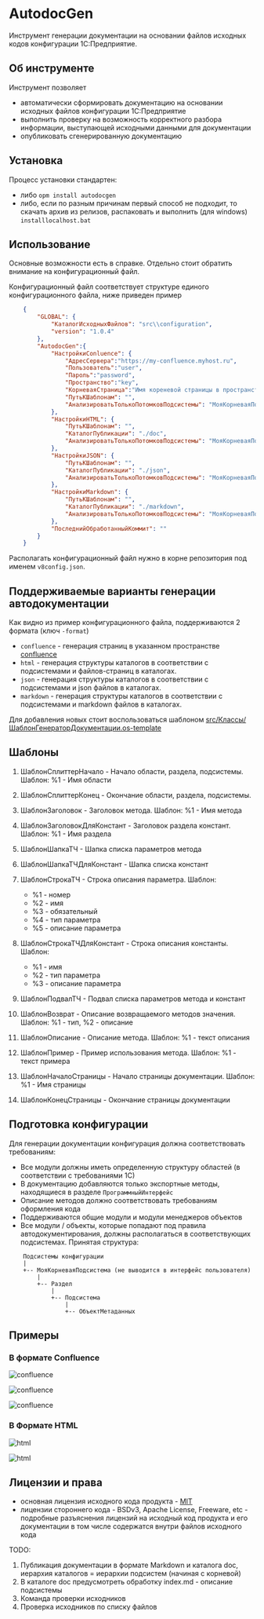# AutodocGen

Инструмент генерации документации на основании файлов исходных кодов конфигурации 1С:Предприятие.

## Об инструменте

Инструмент позволяет

- автоматически сформировать документацию на основании исходных файлов конфигурации 1С:Предприятие
- выполнить проверку на возможность корректного разбора информации, выступающей исходными данными для документации
- опубликовать сгенерированную документацию

## Установка

Процесс установки стандартен:

- либо `opm install autodocgen`
- либо, если по разным причинам первый способ не подходит, то скачать архив из релизов, распаковать и выполнить (для windows) `installlocalhost.bat`

## Использование

Основные возможности есть в справке. Отдельно стоит обратить внимание на конфигурационный файл.

Конфигурационный файл соответствует структуре единого конфигурационного файла, ниже приведен пример

```json
    {
        "GLOBAL": {
            "КаталогИсходныхФайлов": "src\\configuration",
            "version": "1.0.4"
        },
        "AutodocGen":{
            "НастройкиConluence": {
                "АдресСервера":"https://my-confluence.myhost.ru",
                "Пользователь":"user",
                "Пароль":"password",
                "Пространство":"key",
                "КорневаяСтраница":"Имя кореневой страницы в пространстве key",
                "ПутьКШаблонам": "",
                "АнализироватьТолькоПотомковПодсистемы": "МояКорневаяПодсистема"
            },
            "НастройкиHTML": {
                "ПутьКШаблонам": "",
                "КаталогПубликации": "./doc",
                "АнализироватьТолькоПотомковПодсистемы": "МояКорневаяПодсистема"
            },
            "НастройкиJSON": {
                "ПутьКШаблонам": "",
                "КаталогПубликации": "./json",
                "АнализироватьТолькоПотомковПодсистемы": "МояКорневаяПодсистема"
            },
            "НастройкиMarkdown": {
                "ПутьКШаблонам": "",
                "КаталогПубликации": "./markdown",
                "АнализироватьТолькоПотомковПодсистемы": "МояКорневаяПодсистема"
            },
            "ПоследнийОбработанныйКоммит": ""
        }
    }
```

Располагать конфигурационный файл нужно в корне репозитория под именем `v8config.json`.

## Поддерживаемые варианты генерации автодокументации

Как видно из пример конфигурационного файла, поддерживаются 2 формата (ключ `-format`)

- `confluence` - генерация страниц в указанном пространстве [confluence](https://ru.atlassian.com/software/confluence)
- `html` - генерация структуры каталогов в соответствии с подсистемами и файлов-страниц в каталогах.
- `json` - генерация структуры каталогов в соответствии с подсистемами и json файлов в каталогах.
- `markdown` - генерация структуры каталогов в соответствии с подсистемами и markdown файлов в каталогах.

Для добавления новых стоит воспользоваться шаблоном [src/Классы/ШаблонГенераторДокументации.os-template](src/Классы/ШаблонГенераторДокументации.os-template)

## Шаблоны

1. ШаблонСплиттерНачало - Начало области, раздела, подсистемы. Шаблон: %1 - Имя области
2. ШаблонСплиттерКонец - Окончание области, раздела, подсистемы.
3. ШаблонЗаголовок - Заголовок метода. Шаблон: %1 - Имя метода
4. ШаблонЗаголовокДляКонстант - Заголовок раздела констант. Шаблон: %1 - Имя раздела
5. ШаблонШапкаТЧ - Шапка списка параметров метода
6. ШаблонШапкаТЧДляКонстант - Шапка списка констант
7. ШаблонСтрокаТЧ - Строка описания параметра.
   Шаблон:
   - %1 - номер
   - %2 - имя
   - %3 - обязательный
   - %4 - тип параметра
   - %5 - описание параметра

8. ШаблонСтрокаТЧДляКонстант - Строка описания константы.
   Шаблон:
   - %1 - имя
   - %2 - тип параметра
   - %3 - описание параметра
9. ШаблонПодвалТЧ - Подвал списка параметров метода и констант
10. ШаблонВозврат - Описание возвращаемого методов значения. Шаблон: %1 - тип, %2 - описание
11. ШаблонОписание - Описание метода. Шаблон: %1 - текст описания
12. ШаблонПример - Пример использования метода. Шаблон: %1 - текст примера
13. ШаблонНачалоСтраницы - Начало страницы документации. Шаблон: %1 - Имя страницы
14. ШаблонКонецСтраницы - Окончание страницы документации

## Подготовка конфигурации

Для генерации документации конфигурация должна соответствовать требованиям:

- Все модули должны иметь определенную структуру областей (в соответствии с требованиями 1С)
- В документацию добавляются только экспортные методы, находящиеся в разделе `ПрограммныйИнтерфейс`
- Описание методов должно соответствовать требованиям оформления кода
- Поддерживаются общие модули и модули менеджеров объектов
- Все модули / объекты, которые попадают под правила автодокументирования, должны располагаться в соответствующих подсистемах. Принятая структура:

``` none
    Подсистемы конфигурации
    |
    +-- МояКорневаяПодсистема (не выводится в интерфейс пользователя)
        |
        +-- Раздел
            |
            +-- Подсистема
                |
                +-- ОбъектМетаданных

```

## Примеры

### В формате Confluence

![confluence](pict/confluence1.png)

![confluence](pict/confluence2.png)

![confluence](pict/confluence3.png)

### В Формате HTML

![html](pict/html1.PNG)

![html](pict/html2.PNG)

## Лицензии и права

- основная лицензия исходного кода продукта - [MIT](LICENSE)
- лицензии стороннего кода - BSDv3, Apache License, Freeware, etc - подробные разъяснения лицензий на исходный код продукта и его документации в том числе содержатся внутри файлов исходного кода

TODO:
1. Публикация документации в формате Markdown и каталога  doc, иерархия каталогов = иерархии подсистем (начиная с корневой)
2. В каталоге doc предусмотреть обработку index.md - описание подсистемы
3. Команда проверки исходников
4. Проверка исходников по списку файлов